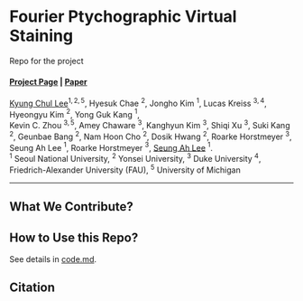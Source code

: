 # Fourier Ptychographic Virtual Staining

Repo for the project <br>

#### [Project Page]() | [Paper]()



[Kyung Chul Lee](https://kyungchullee.com/)$^{1,2,5}$, Hyesuk Chae $^{2}$, Jongho Kim $^1$, Lucas Kreiss $^{3,4}$, Hyeongyu Kim $^2$, Yong Guk Kang $^{1}$, <br>
Kevin C. Zhou $^{3,5}$, Amey Chaware $^3$, Kanghyun Kim $^3$, Shiqi Xu $^3$, Suki Kang $^2$, Geunbae Bang $^2$, Nam Hoon Cho $^2$, Dosik Hwang $^2$, Roarke Horstmeyer $^3$, Seung Ah Lee $^{1}$, Roarke Horstmeyer $^{3}$, [Seung Ah Lee](https://imaging.snu.ac.kr/home) $^{1}$. <br>
$^1$ Seoul National University, $^2$ Yonsei University, $^3$ Duke University $^4$, Friedrich-Alexander University (FAU), $^5$ University of Michigan




--------------
## What We Contribute?



## How to Use this Repo?
See details in [code.md]().



## Citation

